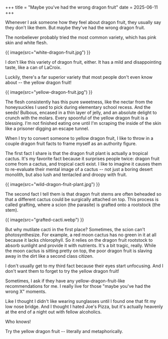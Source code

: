 +++
title = "Maybe you've had the wrong dragon fruit"
date = 2025-06-11
+++

Whenever I ask someone how they feel about dragon fruit, they usually say they don't like them. But maybe they've had the wrong dragon fruit.

The nonbeliever probably tried the most common variety, which has pink skin and white flesh.

{{ image(src="white-dragon-fruit.jpg") }}

I don't like this variety of dragon fruit, either. It has a mild and disappointing taste, like a can of LaCroix.

Luckily, there's a far superior variety that most people don't even know about -- the yellow dragon fruit!

{{ image(src="yellow-dragon-fruit.jpg") }}

The flesh consistently has this pure sweetness, like the nectar from the honeysuckles I used to pick during elementary school recess. And the seeds! Bulbous, encased in a thin layer of jelly, and an absolute delight to crunch with the molars. Every spoonful of the yellow dragon fruit is a blessing. I'm not finished eating one until I'm scraping the inside of the skin like a prisoner digging an escape tunnel.

When I try to convert someone to yellow dragon fruit, I like to throw in a couple dragon fruit facts to frame myself as an authority figure.

The first fact I share is that the dragon fruit plant is actually a tropical cactus. It's my favorite fact because it surprises people twice: dragon fruit come from a cactus, and tropical cacti exist. I like to imagine it causes them to re-evaluate their mental image of a cactus -- not just a boring desert monolith, but also lush and tentacled and droopy with fruit.

{{ image(src="wild-dragon-fruit-plant.jpg") }}

The second fact I tell them is that dragon fruit stems are often beheaded so that a different cactus could be surgically attached on top. This process is called grafting, where a scion (the parasite) is grafted onto a rootstock (the stem).

{{ image(src="grafted-cacti.webp") }}

But why mutilate cacti in the first place? Sometimes, the scion can't photosynthesize. For example, a red moon cactus has no green in it at all because it lacks chlorophyll. So it relies on the dragon fruit rootstock to absorb sunlight and provide it with nutrients. It's a bit tragic, really. While the moon cactus is sitting pretty on top, the poor dragon fruit is slaving away in the dirt like a second class citizen.

I don't usually get to my third fact because their eyes start unfocusing. And I don't want them to forget to try the yellow dragon fruit!

Sometimes, I ask if they have any yellow-dragon-fruit-like recommendations for me. I really live for those "maybe you've had the wrong X" moments.

Like I thought I didn't like wearing sunglasses until I found one that fit my low nose bridge. And I thought I hated Joe's Pizza, but it's actually heavenly at the end of a night out with fellow alcoholics.

Who knows!

Try the yellow dragon fruit -- literally and metaphorically.
